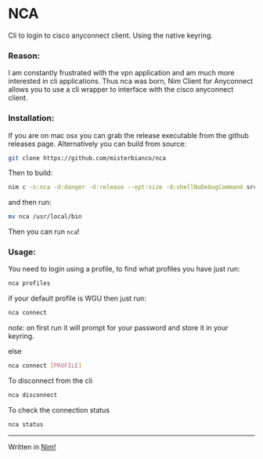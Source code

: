 # NCA

Cli to login to cisco anyconnect client. Using the native keyring.

### Reason:

I am constantly frustrated with the vpn application and am much more interested in cli applications.
Thus nca was born, Nim Client for Anyconnect allows you to use a cli wrapper to interface with the 
cisco anyconnect client.

### Installation:

If you are on mac osx you can grab the release executable from the github releases page. Alternatively you can build from source:

```bash
git clone https://github.com/misterbianco/nca
```

Then to build:

```bash
nim c -o:nca -d:danger -d:release --opt:size -d:shellNoDebugCommand src/nca.nim
```

and then run:

```bash
mv nca /usr/local/bin
```

Then you can run ```nca```!

### Usage:

You need to login using a profile, to find what profiles you have just run:

```bash
nca profiles
```

if your default profile is WGU then just run:

```bash
nca connect
```

*note:* on first run it will prompt for your password and store it in your keyring.

else

```bash
nca connect [PROFILE]
```

To disconnect from the cli

```bash
nca disconnect
```

To check the connection status

```bash
nca status
```

---

Written in [Nim!](https://nim-lang.org/)
